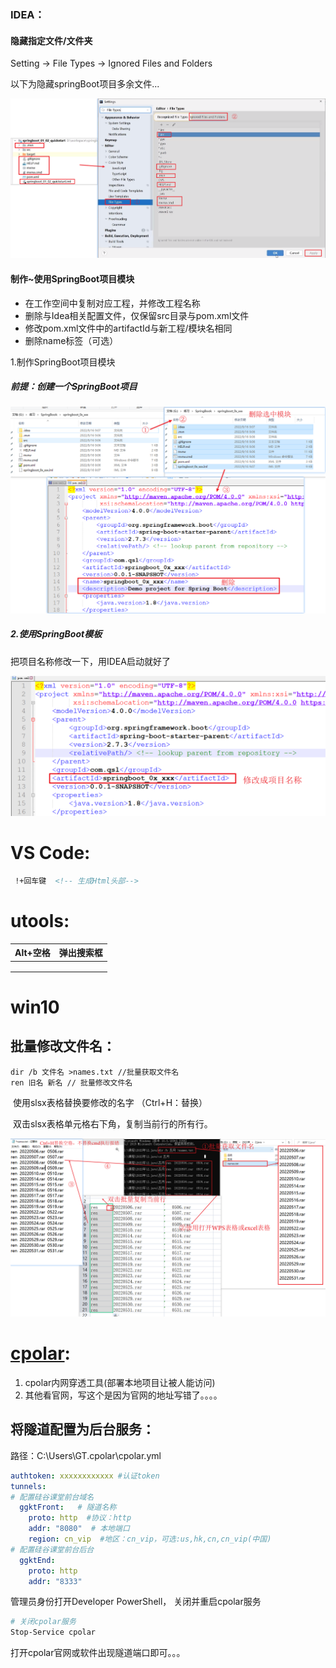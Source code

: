 

### IDEA：

#### 隐藏指定文件/文件夹

Setting → File Types → Ignored Files and Folders

以下为隐藏springBoot项目多余文件...

![](../%E7%AC%94%E8%AE%B0%E5%9B%BE%E7%89%87/%E8%BD%AF%E4%BB%B6/IDEA/%E9%9A%90%E8%97%8F%E6%8C%87%E5%AE%9A%E6%96%87%E4%BB%B6and%E6%96%87%E4%BB%B6%E5%A4%B9.png)

#### 制作~使用SpringBoot项目模块

- 在工作空间中复制对应工程，并修改工程名称
- 删除与Idea相关配置文件，仅保留src目录与pom.xml文件
- 修改pom.xml文件中的artifactId与新工程/模块名相同
- 删除name标签（可选）

1.制作SpringBoot项目模块

##### 前提：创建一个SpringBoot项目

![](../%E7%AC%94%E8%AE%B0%E5%9B%BE%E7%89%87/%E8%BD%AF%E4%BB%B6/IDEA/%E5%88%B6%E4%BD%9CSpringBoot%E9%A1%B9%E7%9B%AE%E6%A8%A1%E6%9D%BF.png)

##### 2.使用SpringBoot模板

把项目名称修改一下，用IDEA启动就好了

![](../%E7%AC%94%E8%AE%B0%E5%9B%BE%E7%89%87/%E8%BD%AF%E4%BB%B6/IDEA/%E4%BD%BF%E7%94%A8SpringBoot%E9%A1%B9%E7%9B%AE%E6%A8%A1%E6%9D%BF.png)



# VS Code:

```html
 !+回车键  <!-- 生成Html头部-->
```

# utools:

| Alt+空格 | 弹出搜索框 |
| -------- | ---------- |
|          |            |
|          |            |
|          |            |



# win10

## 批量修改文件名：

```
dir /b 文件名 >names.txt //批量获取文件名
ren 旧名 新名 // 批量修改文件名
```

​    使用slsx表格替换要修改的名字 （Ctrl+H：替换）

​    双击slsx表格单元格右下角，复制当前行的所有行。

![](../%E7%AC%94%E8%AE%B0%E5%9B%BE%E7%89%87/%E5%B8%B8%E8%AF%86/%E6%89%B9%E9%87%8F%E4%BF%AE%E6%94%B9%E6%96%87%E4%BB%B6%E5%90%8D%E7%A7%B0.png)



# [cpolar](https://www.cpolar.com/?channel=0&invite=4Fqp):

1.    cpolar内网穿透工具(部署本地项目让被人能访问)
2.    其他看官网，写这个是因为官网的地址写错了。。。。

## 将隧道配置为后台服务：

路径：C:\Users\GT\.cpolar\cpolar.yml

```yaml
authtoken: xxxxxxxxxxxx #认证token
tunnels:
# 配置硅谷课堂前台域名
  ggktFront:   # 隧道名称 
    proto: http  #协议：http
    addr: "8080"  # 本地端口
    region: cn_vip  #地区：cn_vip，可选:us,hk,cn,cn_vip(中国)
# 配置硅谷课堂前台后台
  ggktEnd:
    proto: http
    addr: "8333"
```

管理员身份打开Developer PowerShell， 关闭并重启cpolar服务 

```sh
# 关闭cpolar服务 
Stop-Service cpolar
```

打开cpolar官网或软件出现隧道端口即可。。。







